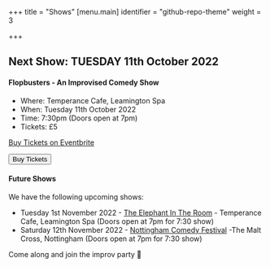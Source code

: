 +++
title = "Shows"
[menu.main]
identifier = "github-repo-theme"
weight = 3

+++
## Next Show: TUESDAY 11th October 2022

#### Flopbusters - An Improvised Comedy Show

* Where: Temperance Cafe, Leamington Spa
* When: Tuesday 11th October 2022
* Time: 7:30pm (Doors open at 7pm)
* Tickets: £5



<!-- Noscript content for added SEO -->
<noscript><a href="https://www.eventbrite.co.uk/e/flopbusters-an-improvised-movie-tickets-418178281497" rel="noopener noreferrer" target="_blank">Buy Tickets on Eventbrite</a></noscript>
<!-- You can customize this button any way you like -->
<button id="eventbrite-widget-modal-trigger-418178281497" type="button">Buy Tickets</button>

<script src="https://www.eventbrite.co.uk/static/widgets/eb_widgets.js"></script>

<script type="text/javascript">
    var exampleCallback = function() {
        console.log('Order complete!');
    };

    window.EBWidgets.createWidget({
        widgetType: 'checkout',
        eventId: '418178281497',
        modal: true,
        modalTriggerElementId: 'eventbrite-widget-modal-trigger-418178281497',
        onOrderComplete: exampleCallback
    });
</script>

#### Future Shows

We have the following upcoming shows:

* Tuesday 1st November 2022 - [The Elephant In The Room](https://www.eventbrite.co.uk/e/the-elephant-in-the-room-an-improvised-comedy-show-tickets-413347041127) - Temperance Cafe, Leamington Spa (Doors open at 7pm for 7:30 show)
* Saturday 12th November 2022 - [Nottingham Comedy Festival](https://www.nottinghamcomedyfestival.co.uk/missimp-leamprov) -The Malt Cross, Nottingham (Doors open at 7pm for 7:30 show)

Come along and join the improv party 🎉
